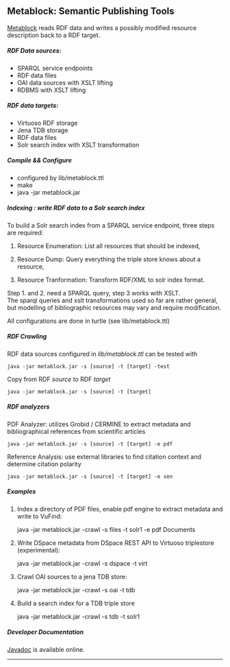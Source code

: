 
## Metablock: Semantic Publishing Tools 

  [Metablock](http://cloud8.github.io/Metablock) reads RDF data and 
  writes a possibly modified resource description back to a RDF target.

##### RDF Data sources:
  
  - SPARQL service endpoints
  - RDF data files 
  - OAI data sources with XSLT lifting
  - RDBMS with XSLT lifting

##### RDF data targets:

  - Virtuoso RDF storage
  - Jena TDB storage
  - RDF data files 
  - Solr search index with XSLT transformation

##### Compile && Configure

  - configured by lib/metablock.ttl 
  - make 
  - java -jar metablock.jar

##### Indexing : write RDF data to a Solr search index

  To build a Solr search index from a SPARQL service endpoint,
  three steps are required:

  1. Resource Enumeration: List all resources that should be indexed,

  2. Resource Dump: Query everything the triple store knows about a resource,

  3. Resource Tranformation: Transform RDF/XML to solr index format.


Step 1. and 2. need a SPARQL query, step 3 works with XSLT. <br/>
  The sparql queries and xslt transformations used so far are rather general, 
  but modelling of bibliographic resources may vary and require modification.  

  All configurations are done in turtle (see lib/metablock.ttl)

##### RDF Crawling

  RDF data sources configured in *lib/metablock.ttl* can be tested with

    java -jar metablock.jar -s [source] -t [target] -test

  Copy from RDF *source* to RDF *target*

    java -jar metablock.jar -s [source] -t [target]


##### RDF analyzers

  PDF Analyzer: utilizes Grobid / CERMINE to extract metadata and
  bibliographical references from scientific articles 

    java -jar metablock.jar -s [source] -t [target] -e pdf

  Reference Analysis: use external libraries to find citation context and
  determine citation polarity

    java -jar metablock.jar -s [source] -t [target] -e sen


##### Examples

   1. Index a directory of PDF files, enable pdf engine to extract metadata 
      and write to VuFind:

        java -jar metablock.jar -crawl -s files -t solr1 -e pdf Documents

   2. Write DSpace metadata from DSpace REST API to Virtuoso triplestore 
      (experimental):
   
        java -jar metablock.jar -crawl -s dspace -t virt

   3. Crawl OAI sources to a jena TDB store:

        java -jar metablock.jar -crawl -s oai -t tdb

   4. Build a search index for a TDB triple store

        java -jar metablock.jar -crawl -s tdb -t solr1


##### Developer Documentation

  [Javadoc](http://cloud8.github.io/Metablock/doc) is available online.




____________________________________________________________________________
